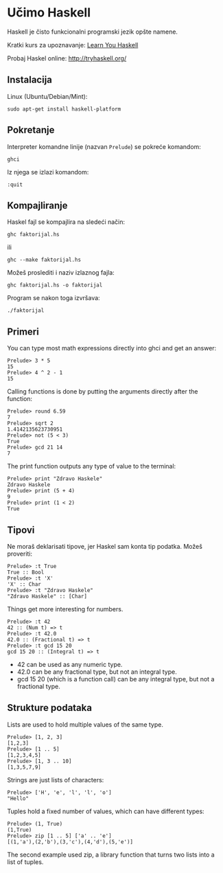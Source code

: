 # Učimo Haskell

Haskell je čisto funkcionalni programski jezik opšte namene.

Kratki kurs za upoznavanje: [Learn You Haskell](http://learnyouahaskell.com/starting-out#ready-set-go)

Probaj Haskel online: http://tryhaskell.org/

## Instalacija

Linux (Ubuntu/Debian/Mint):
```
sudo apt-get install haskell-platform
```

## Pokretanje

Interpreter komandne linije (nazvan `Prelude`) se pokreće komandom:

```
ghci
```
Iz njega se izlazi komandom:
```
:quit
```

## Kompajliranje

Haskel fajl se kompajlira na sledeći način:
```
ghc faktorijal.hs
```
ili
```
ghc --make faktorijal.hs
```
Možeš proslediti i naziv izlaznog fajla:
```
ghc faktorijal.hs -o faktorijal
```

Program se nakon toga izvršava:
```
./faktorijal
```

## Primeri

You can type most math expressions directly into ghci and get an answer:

```
Prelude> 3 * 5
15
Prelude> 4 ^ 2 - 1
15
```

Calling functions is done by putting the arguments directly after the function:

```
Prelude> round 6.59
7
Prelude> sqrt 2
1.4142135623730951
Prelude> not (5 < 3)
True
Prelude> gcd 21 14
7
```

The print function outputs any type of value to the terminal:

```
Prelude> print "Zdravo Haskele"
Zdravo Haskele
Prelude> print (5 + 4)
9
Prelude> print (1 < 2)
True
```

## Tipovi

Ne moraš deklarisati tipove, jer Haskel sam konta tip podatka. Možeš proveriti:
```
Prelude> :t True
True :: Bool
Prelude> :t 'X'
'X' :: Char
Prelude> :t "Zdravo Haskele"
"Zdravo Haskele" :: [Char]
```

Things get more interesting for numbers.
```
Prelude> :t 42
42 :: (Num t) => t
Prelude> :t 42.0
42.0 :: (Fractional t) => t
Prelude> :t gcd 15 20
gcd 15 20 :: (Integral t) => t
```

* 42 can be used as any numeric type.
* 42.0 can be any fractional type, but not an integral type.
* gcd 15 20 (which is a function call) can be any integral type, but not a fractional type.


## Strukture podataka

Lists are used to hold multiple values of the same type.
```
Prelude> [1, 2, 3]
[1,2,3]
Prelude> [1 .. 5]
[1,2,3,4,5]
Prelude> [1, 3 .. 10]
[1,3,5,7,9]
```

Strings are just lists of characters:
```
Prelude> ['H', 'e', 'l', 'l', 'o']
"Hello"
```

Tuples hold a fixed number of values, which can have different types:
```
Prelude> (1, True)
(1,True)
Prelude> zip [1 .. 5] ['a' .. 'e']
[(1,'a'),(2,'b'),(3,'c'),(4,'d'),(5,'e')]
```

The second example used zip, a library function that turns two lists into a list of tuples.
